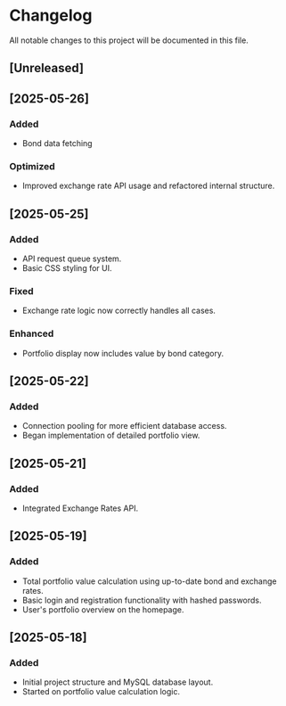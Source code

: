 # Changelog

All notable changes to this project will be documented in this file.

## [Unreleased]

## [2025-05-26]
### Added
- Bond data fetching

### Optimized
- Improved exchange rate API usage and refactored internal structure.

## [2025-05-25]
### Added
- API request queue system.
- Basic CSS styling for UI.

### Fixed
- Exchange rate logic now correctly handles all cases.

### Enhanced
- Portfolio display now includes value by bond category.

## [2025-05-22]
### Added
- Connection pooling for more efficient database access.
- Began implementation of detailed portfolio view.

## [2025-05-21]
### Added
- Integrated Exchange Rates API.

## [2025-05-19]
### Added
- Total portfolio value calculation using up-to-date bond and exchange rates.
- Basic login and registration functionality with hashed passwords.
- User's portfolio overview on the homepage.

## [2025-05-18]
### Added
- Initial project structure and MySQL database layout.
- Started on portfolio value calculation logic.
